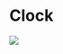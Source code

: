 <h1>Clock</h1>
<img src="https://cdn.discordapp.com/attachments/953345636533698580/993694324715958333/clock.gif">
